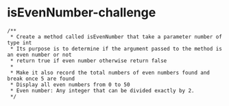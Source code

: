 # isEvenNumber-challenge

	/**
	 * Create a method called isEvenNumber that take a parameter number of type int
	 * Its purpose is to determine if the argument passed to the method is an even number or not
	 * return true if even number otherwise return false 
	 * 
	 * Make it also record the total numbers of even numbers found and break once 5 are found
	 * Display all even numbers from 0 to 50
	 * Even number: Any integer that can be divided exactly by 2.
	 */
